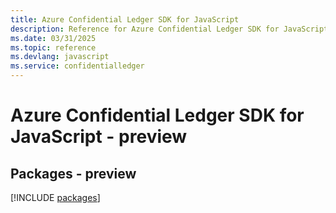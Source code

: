 ```yaml
---
title: Azure Confidential Ledger SDK for JavaScript
description: Reference for Azure Confidential Ledger SDK for JavaScript
ms.date: 03/31/2025
ms.topic: reference
ms.devlang: javascript
ms.service: confidentialledger
---
```

# Azure Confidential Ledger SDK for JavaScript - preview
## Packages - preview
[!INCLUDE [packages](confidential-ledger-index.md)]